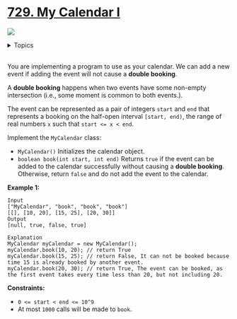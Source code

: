 # [729. My Calendar I](https://leetcode.cn/problems/my-calendar-i/)

![](https://img.shields.io/badge/Difficulty-Medium-F8AF40.svg)

<details>
<summary>Topics</summary>

* [`Design`](https://leetcode.com/tag/design/)
* [`Binary Search`](https://leetcode.com/tag/binary-search/)
* [`Ordered Set`](https://leetcode.com/tag/ordered-set/)

</details>
<br />

You are implementing a program to use as your calendar. We can add a new event if adding the event will not cause a **double booking**.

A **double booking** happens when two events have some non-empty intersection (i.e., some moment is common to both events.).

The event can be represented as a pair of integers `start` and `end` that represents a booking on the half-open interval `[start, end)`, the range of real numbers `x` such that `start <= x < end`.

Implement the `MyCalendar` class:

 + `MyCalendar()` Initializes the calendar object.
 + `boolean book(int start, int end)` Returns `true` if the event can be added to the calendar successfully without causing a **double booking**. Otherwise, return `false` and do not add the event to the calendar.
 

**Example 1:**

    Input
    ["MyCalendar", "book", "book", "book"]
    [[], [10, 20], [15, 25], [20, 30]]
    Output
    [null, true, false, true]

    Explanation
    MyCalendar myCalendar = new MyCalendar();
    myCalendar.book(10, 20); // return True
    myCalendar.book(15, 25); // return False, It can not be booked because time 15 is already booked by another event.
    myCalendar.book(20, 30); // return True, The event can be booked, as the first event takes every time less than 20, but not including 20.

**Constraints:**

 + `0 <= start < end <= 10^9`
 + At most `1000` calls will be made to `book`.
